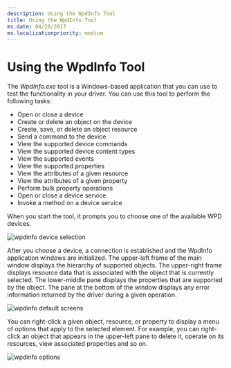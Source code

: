 ```yaml
---
description: Using the WpdInfo Tool
title: Using the WpdInfo Tool
ms.date: 04/20/2017
ms.localizationpriority: medium
---
```


# Using the WpdInfo Tool


The *WpdInfo.exe* tool is a Windows-based application that you can use to test the functionality in your driver. You can use this tool to perform the following tasks:

-   Open or close a device
-   Create or delete an object on the device
-   Create, save, or delete an object resource
-   Send a command to the device
-   View the supported device commands
-   View the supported device content types
-   View the supported events
-   View the supported properties
-   View the attributes of a given resource
-   View the attributes of a given property
-   Perform bulk property operations
-   Open or close a device service
-   Invoke a method on a device service

When you start the tool, it prompts you to choose one of the available WPD devices.

![wpdinfo device selection](images/wpdinfo1.png)

After you choose a device, a connection is established and the WpdInfo application windows are initialized. The upper-left frame of the main window displays the hierarchy of supported objects. The upper-right frame displays resource data that is associated with the object that is currently selected. The lower-middle pane displays the properties that are supported by the object. The pane at the bottom of the window displays any error information returned by the driver during a given operation.

![wpdinfo default screens](images/wpdinfo2.png)

You can right-click a given object, resource, or property to display a menu of options that apply to the selected element. For example, you can right-click an object that appears in the upper-left pane to delete it, operate on its resources, view associated properties and so on.

![wpdinfo options](images/wpdinfo3.png)

 

 




